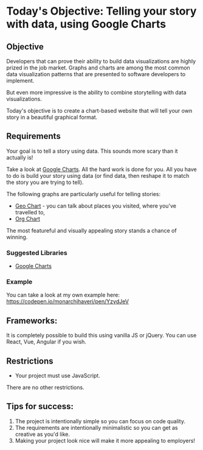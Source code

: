 # Today's Objective: Telling your story with data, using Google Charts

## Objective

Developers that can prove their ability to build data visualizations are highly prized in the job market. Graphs and charts are among the most common data visualization patterns that are presented to software developers to implement. 

But even more impressive is the ability to combine storytelling with data visualizations.

Today's objective is to create a chart-based website that will tell your own story in a beautiful graphical format.

## Requirements

Your goal is to tell a story using data. This sounds more scary than it actually is!

Take a look at [Google Charts](https://developers.google.com/chart/interactive/docs/gallery). All the hard work is done for you. All you have to do is build your story using data (or find data, then reshape it to match the story you are trying to tell).

The following graphs are particularly useful for telling stories:
* [Geo Chart](https://developers.google.com/chart/interactive/docs/gallery/geochart) - you can talk about places you visited, where you've travelled to,
* [Org Chart](https://developers.google.com/chart/interactive/docs/gallery/orgchart)

The most featureful and visually appealing story stands a chance of winning.

### Suggested Libraries

* [Google Charts](https://developers.google.com/chart/interactive/docs/gallery)

### Example

You can take a look at my own example here: https://codepen.io/monarchjhaveri/pen/YzydJeV

## Frameworks:

It is completely possible to build this using vanilla JS or jQuery. You can use React, Vue, Angular if you wish.

## Restrictions

* Your project must use JavaScript.

There are no other restrictions.

## Tips for success:

1. The project is intentionally simple so you can focus on code quality.
1. The requirements are intentionally minimalistic so you can get as creative as you'd like.
1. Making your project look nice will make it more appealing to employers!
